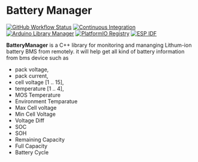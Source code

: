 # Battery Manager


[![GitHub Workflow Status](https://img.shields.io/github/actions/workflow/status/bblanchon/ArduinoJson/ci.yml?branch=6.x&logo=github)](https://github.com/bblanchon/ArduinoJson/actions?query=workflow%3A%22Continuous+Integration%22+branch%3A6.x)
[![Continuous Integration](https://ci.appveyor.com/api/projects/status/m7s53wav1l0abssg/branch/6.x?svg=true)](https://ci.appveyor.com/project/bblanchon/arduinojson/branch/6.x)
[![Arduino Library Manager](https://img.shields.io/static/v1?label=Arduino&message=v6.21.2&logo=arduino&logoColor=white&color=blue)](https://www.ardu-badge.com/ArduinoJson/6.21.2)
[![PlatformIO Registry](https://badges.registry.platformio.org/packages/bblanchon/library/ArduinoJson.svg?version=6.21.2)](https://registry.platformio.org/packages/libraries/bblanchon/ArduinoJson?version=6.21.2) 
[![ESP IDF](https://img.shields.io/static/v1?label=ESP+IDF&message=v6.21.2&logo=cpu&logoColor=white&color=blue)](https://components.espressif.com/components/bblanchon/arduinojson)  


**BatteryManager** is a C++ library for monitoring and mananging Lithum-ion battery BMS from remotely. it will help get all kind of battery information from bms device such as 
* pack voltage,
* pack current,
* cell voltage [1 .. 15],
* temperature [1 .. 4],
* MOS Temperature
* Environment Temparatue
* Max Cell voltage
* Min Cell Voltage
* Voltage Diff
* SOC
* SOH
* Remaining Capacity
* Full Capacity
* Battery Cycle


 